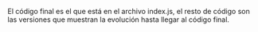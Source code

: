 El código final es el que está en el archivo index.js, el resto de código son las versiones que muestran la evolución hasta llegar al código final.
